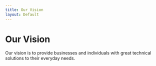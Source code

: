 ```yaml
---
title: Our Vision
layout: Default
---
```


# Our Vision

Our vision is to provide businesses and individuals with great technical solutions to their everyday needs.